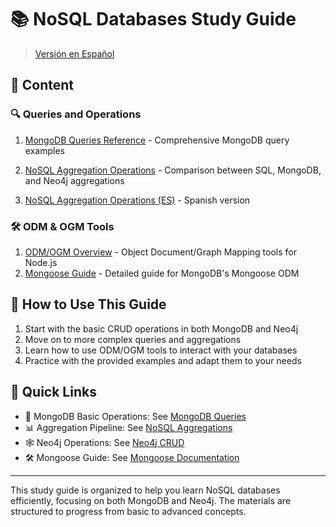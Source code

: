# 📚 NoSQL Databases Study Guide

> [Versión en Español](README_ES.md)

## 📖 Content

### 🔍 Queries and Operations

1. [MongoDB Queries Reference](queries/MongoDB_Consultas_ES.md) - Comprehensive MongoDB query examples

2. [NoSQL Aggregation Operations](queries/NoSQL_Aggregation_CheatSheet.md) - Comparison between SQL, MongoDB, and Neo4j aggregations
3. [NoSQL Aggregation Operations (ES)](queries/NoSQL_Aggregation_CheatSheet_ES.md) - Spanish version

### 🛠 ODM & OGM Tools

1. [ODM/OGM Overview](odm_ogm/ODM_OGM_Guia_ES.md) - Object Document/Graph Mapping tools for Node.js
2. [Mongoose Guide](odm_ogm/Guia_Mongoose_ES.md) - Detailed guide for MongoDB's Mongoose ODM

## 🎯 How to Use This Guide

1. Start with the basic CRUD operations in both MongoDB and Neo4j
2. Move on to more complex queries and aggregations
3. Learn how to use ODM/OGM tools to interact with your databases
4. Practice with the provided examples and adapt them to your needs

## 📌 Quick Links

- 🔧 MongoDB Basic Operations: See [MongoDB Queries](<queries/MongoDB_All_Queries_Table(1).md>)
- 📊 Aggregation Pipeline: See [NoSQL Aggregations](queries/NoSQL_Aggregation_CheatSheet.md)
- 🕸 Neo4j Operations: See [Neo4j CRUD](queries/neo4j_crud.md)
- 🛠 Mongoose Guide: See [Mongoose Documentation](odm_ogm/README_MONGOOSE_GUIDE.md)

---

This study guide is organized to help you learn NoSQL databases efficiently, focusing on both MongoDB and Neo4j. The materials are structured to progress from basic to advanced concepts.
